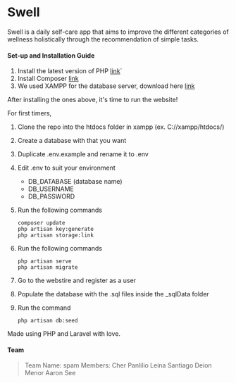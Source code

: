 # **Swell**

Swell is a daily self-care app that aims to improve the different categories of wellness holistically through the recommendation of simple tasks.

#### Set-up and Installation Guide

1. Install the latest version of PHP [link](https://secure.php.net/manual/en/install.php)`
2. Install Composer [link](https://getcomposer.org/download/)
3. We used XAMPP for the database server, download here [link](https://www.apachefriends.org/download.html)

After installing the ones above, it's time to run the website!

For first timers,
1. Clone the repo into the htdocs folder in xampp (ex. C://xampp/htdocs/)
2. Create a database with <name> that you want
3. Duplicate .env.example and rename it to .env
4. Edit .env to suit your environment
    * DB_DATABASE (database name)
    * DB_USERNAME
    * DB_PASSWORD
5. Run the following commands
    ```
    composer update
    php artisan key:generate
    php artisan storage:link
    ```

1. Run the following commands
    ```
    php artisan serve
    php artisan migrate
    ```
2. Go to the webstire and register as a user
3. Populate the database with the .sql files inside the _sqlData folder
4. Run the command
    ```
    php artisan db:seed
    ```

Made using PHP and Laravel with love.

#### Team
>Team Name: spam
>Members:
>Cher Panlilio
>Leina Santiago
>Deion Menor
>Aaron See
